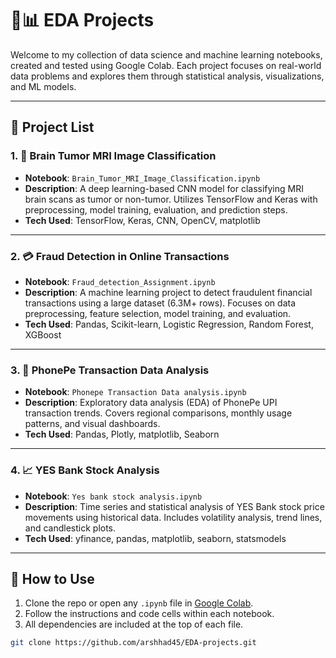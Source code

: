 # 🧠📊 EDA Projects

Welcome to my collection of data science and machine learning notebooks, created and tested using Google Colab. Each project focuses on real-world data problems and explores them through statistical analysis, visualizations, and ML models.

---

## 📁 Project List

### 1. 🧠 Brain Tumor MRI Image Classification
- **Notebook**: `Brain_Tumor_MRI_Image_Classification.ipynb`
- **Description**: 
  A deep learning-based CNN model for classifying MRI brain scans as tumor or non-tumor. Utilizes TensorFlow and Keras with preprocessing, model training, evaluation, and prediction steps.
- **Tech Used**: TensorFlow, Keras, CNN, OpenCV, matplotlib

---

### 2. 💳 Fraud Detection in Online Transactions
- **Notebook**: `Fraud_detection_Assignment.ipynb`
- **Description**:
  A machine learning project to detect fraudulent financial transactions using a large dataset (6.3M+ rows). Focuses on data preprocessing, feature selection, model training, and evaluation.
- **Tech Used**: Pandas, Scikit-learn, Logistic Regression, Random Forest, XGBoost

---

### 3. 📱 PhonePe Transaction Data Analysis
- **Notebook**: `Phonepe Transaction Data analysis.ipynb`
- **Description**: 
  Exploratory data analysis (EDA) of PhonePe UPI transaction trends. Covers regional comparisons, monthly usage patterns, and visual dashboards.
- **Tech Used**: Pandas, Plotly, matplotlib, Seaborn

---

### 4. 📈 YES Bank Stock Analysis
- **Notebook**: `Yes bank stock analysis.ipynb`
- **Description**: 
  Time series and statistical analysis of YES Bank stock price movements using historical data. Includes volatility analysis, trend lines, and candlestick plots.
- **Tech Used**: yfinance, pandas, matplotlib, seaborn, statsmodels

---

## 🚀 How to Use

1. Clone the repo or open any `.ipynb` file in [Google Colab](https://colab.research.google.com/).
2. Follow the instructions and code cells within each notebook.
3. All dependencies are included at the top of each file.

```bash
git clone https://github.com/arshhad45/EDA-projects.git
